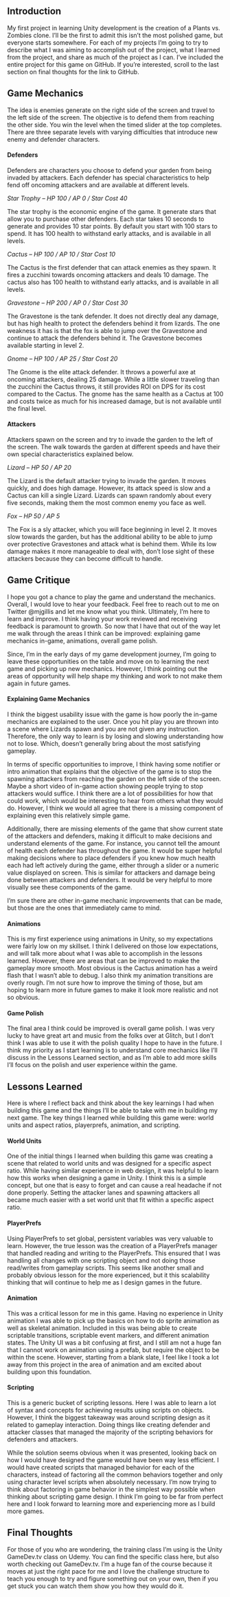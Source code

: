 ## Introduction ##

My first project in learning Unity development is the creation of a Plants vs. Zombies clone. I’ll be the first to admit this isn’t the most polished game, but everyone starts somewhere. For each of my projects I’m going to try to describe what I was aiming to accomplish out of the project, what I learned from the project, and share as much of the project as I can. I’ve included the entire project for this game on GitHub. If you’re interested, scroll to the last section on final thoughts for the link to GitHub.

## Game Mechanics  ##

The idea is enemies generate on the right side of the screen and travel to the left side of the screen. The objective is to defend them from reaching the other side. You win the level when the timed slider at the top completes. There are three separate levels with varying difficulties that introduce new enemy and defender characters.

#### Defenders ####

Defenders are characters you choose to defend your garden from being invaded by attackers. Each defender has special characteristics to help fend off oncoming attackers and are available at different levels.

_Star Trophy – HP 100 / AP 0 / Star Cost 40_

The star trophy is the economic engine of the game. It generate stars that allow you to purchase other defenders. Each star takes 10 seconds to generate and provides 10 star points. By default you start with 100 stars to spend. It has 100 health to withstand early attacks, and is available in all levels.

_Cactus – HP 100 / AP 10 / Star Cost 10_

The Cactus is the first defender that can attack enemies as they spawn. It fires a zucchini towards oncoming attackers and deals 10 damage. The cactus also has 100 health to withstand early attacks, and is available in all levels.

_Gravestone – HP 200 / AP 0 / Star Cost 30_

The Gravestone is the tank defender. It does not directly deal any damage, but has high health to protect the defenders behind it from lizards. The one weakness it has is that the fox is able to jump over the Gravestone and continue to attack the defenders behind it. The Gravestone becomes available starting in level 2.

_Gnome – HP 100 / AP 25 / Star Cost 20_

The Gnome is the elite attack defender. It throws a powerful axe at oncoming attackers, dealing 25 damage. While a little slower traveling than the zucchini the Cactus throws, it still provides ROI on DPS for its cost compared to the Cactus. The gnome has the same health as a Cactus at 100 and costs twice as much for his increased damage, but is not available until the final level.

#### Attackers ####
Attackers spawn on the screen and try to invade the garden to the left of the screen. The walk towards the garden at different speeds and have their own special characteristics explained below.

_Lizard – HP 50 / AP 20_

The Lizard is the default attacker trying to invade the garden. It moves quickly, and does high damage. However, its attack speed is slow and a Cactus can kill a single Lizard. Lizards can spawn randomly about every five seconds, making them the most common enemy you face as well.

_Fox – HP 50 / AP 5_

The Fox is a sly attacker, which you will face beginning in level 2. It moves slow towards the garden, but has the additional ability to be able to jump over protective Gravestones and attack what is behind them. While its low damage makes it more manageable to deal with, don’t lose sight of these attackers because they can become difficult to handle.

## Game Critique ##

I hope you got a chance to play the game and understand the mechanics. Overall, I would love to hear your feedback. Feel free to reach out to me on Twitter @mjgillis and let me know what you think. Ultimately, I’m here to learn and improve. I think having your work reviewed and receiving feedback is paramount to growth. So now that I have that out of the way let me walk through the areas I think can be improved: explaining game mechanics in-game, animations, overall game polish.

Since, I’m in the early days of my game development journey, I’m going to leave these opportunities on the table and move on to learning the next game and picking up new mechanics. However, I think pointing out the areas of opportunity will help shape my thinking and work to not make them again in future games.

#### Explaining Game Mechanics ####

I think the biggest usability issue with the game is how poorly the in-game mechanics are explained to the user. Once you hit play you are thrown into a scene where Lizards spawn and you are not given any instruction. Therefore, the only way to learn is by losing and slowing understanding how not to lose. Which, doesn’t generally bring about the most satisfying gameplay.

In terms of specific opportunities to improve, I think having some notifier or intro animation that explains that the objective of the game is to stop the spawning attackers from reaching the garden on the left side of the screen. Maybe a short video of in-game action showing people trying to stop attackers would suffice. I think there are a lot of possibilities for how that could work, which would be interesting to hear from others what they would do. However, I think we would all agree that there is a missing component of explaining even this relatively simple game.

Additionally, there are missing elements of the game that show current state of the attackers and defenders, making it difficult to make decisions and understand elements of the game. For instance, you cannot tell the amount of health each defender has throughout the game. It would be super helpful making decisions where to place defenders if you knew how much health each had left actively during the game, either through a slider or a numeric value displayed on screen. This is similar for attackers and damage being done between attackers and defenders. It would be very helpful to more visually see these components of the game.

I’m sure there are other in-game mechanic improvements that can be made, but those are the ones that immediately came to mind.

#### Animations #### 

This is my first experience using animations in Unity, so my expectations were fairly low on my skillset. I think I delivered on those low expectations, and will talk more about what I was able to accomplish in the lessons learned. However, there are areas that can be improved to make the gameplay more smooth. Most obvious is the Cactus animation has a weird flash that I wasn’t able to debug. I also think my animation transitions are overly rough. I’m not sure how to improve the timing of those, but am hoping to learn more in future games to make it look more realistic and not so obvious.

#### Game Polish ####
The final area I think could be improved is overall game polish. I was very lucky to have great art and music from the folks over at Glitch, but I don’t think I was able to use it with the polish quality I hope to have in the future. I think my priority as I start learning is to understand core mechanics like I’ll discuss in the Lessons Learned section, and as I’m able to add more skills I’ll focus on the polish and user experience within the game.

## Lessons Learned ##

Here is where I reflect back and think about the key learnings I had when building this game and the things I’ll be able to take with me in building my next game. The key things I learned while building this game were: world units and aspect ratios, playerprefs, animation, and scripting.

#### World Units ####

One of the initial things I learned when building this game was creating a scene that related to world units and was designed for a specific aspect ratio. While having similar experience in web design, it was helpful to learn how this works when designing a game in Unity. I think this is a simple concept, but one that is easy to forget and can cause a real headache if not done properly. Setting the attacker lanes and spawning attackers all became much easier with a set world unit that fit within a specific aspect ratio.

#### PlayerPrefs ####

Using PlayerPrefs to set global, persistent variables was very valuable to learn. However, the true lesson was the creation of a PlayerPrefs manager that handled reading and writing to the PlayerPrefs. This ensured that I was handling all changes with one scripting object and not doing those read/writes from gameplay scripts. This seems like another small and probably obvious lesson for the more experienced, but it this scalability thinking that will continue to help me as I design games in the future.

#### Animation ####

This was a critical lesson for me in this game. Having no experience in Unity animation I was able to pick up the basics on how to do sprite animation as well as skeletal animation. Included in this was being able to create scriptable transitions, scriptable event markers, and different animation states. The Unity UI was a bit confusing at first, and I still am not a huge fan that I cannot work on animation using a prefab, but require the object to be within the scene. However, starting from a blank slate, I feel like I took a lot away from this project in the area of animation and am excited about building upon this foundation.

#### Scripting ####

This is a generic bucket of scripting lessons. Here I was able to learn a lot of syntax and concepts for achieving results using scripts on objects. However, I think the biggest takeaway was around scripting design as it related to gameplay interaction. Doing things like creating defender and attacker classes that managed the majority of the scripting behaviors for defenders and attackers.

While the solution seems obvious when it was presented, looking back on how I would have designed the game would have been way less efficient. I would have created scripts that managed behavior for each of the characters, instead of factoring all the common behaviors together and only using character level scripts when absolutely necessary. I’m now trying to think about factoring in game behavior in the simplest way possible when thinking about scripting game design. I think I’m going to be far from perfect here and I look forward to learning more and experiencing more as I build more games.

## Final Thoughts ##

For those of you who are wondering, the training class I’m using is the Unity GameDev.tv class on Udemy. You can find the specific class here, but also worth checking out GameDev.tv. I’m a huge fan of the course because it moves at just the right pace for me and I love the challenge structure to teach you enough to try and figure something out on your own, then if you get stuck you can watch them show you how they would do it.
